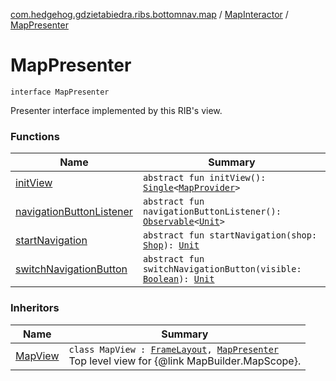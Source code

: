 [com.hedgehog.gdzietabiedra.ribs.bottomnav.map](../../index.md) / [MapInteractor](../index.md) / [MapPresenter](./index.md)

# MapPresenter

`interface MapPresenter`

Presenter interface implemented by this RIB's view.

### Functions

| Name | Summary |
|---|---|
| [initView](init-view.md) | `abstract fun initView(): `[`Single`](http://reactivex.io/RxJava/javadoc/io/reactivex/Single.html)`<`[`MapProvider`](../../../com.hedgehog.gdzietabiedra.appservice.map/-map-provider/index.md)`>` |
| [navigationButtonListener](navigation-button-listener.md) | `abstract fun navigationButtonListener(): `[`Observable`](http://reactivex.io/RxJava/javadoc/io/reactivex/Observable.html)`<`[`Unit`](https://kotlinlang.org/api/latest/jvm/stdlib/kotlin/-unit/index.html)`>` |
| [startNavigation](start-navigation.md) | `abstract fun startNavigation(shop: `[`Shop`](file:/home/adam/repo/GdzieTaBiedra/docs/domain/com.hedgehog.gdzietabiedra.domain/-shop/index.md)`): `[`Unit`](https://kotlinlang.org/api/latest/jvm/stdlib/kotlin/-unit/index.html) |
| [switchNavigationButton](switch-navigation-button.md) | `abstract fun switchNavigationButton(visible: `[`Boolean`](https://kotlinlang.org/api/latest/jvm/stdlib/kotlin/-boolean/index.html)`): `[`Unit`](https://kotlinlang.org/api/latest/jvm/stdlib/kotlin/-unit/index.html) |

### Inheritors

| Name | Summary |
|---|---|
| [MapView](../../-map-view/index.md) | `class MapView : `[`FrameLayout`](https://developer.android.com/reference/android/widget/FrameLayout.html)`, `[`MapPresenter`](./index.md)<br>Top level view for {@link MapBuilder.MapScope}. |
